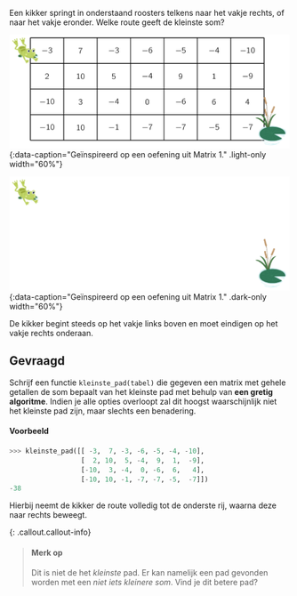 Een kikker springt in onderstaand roosters telkens naar het vakje rechts, of naar het vakje eronder. Welke route geeft de kleinste som?

![Geïnspireerd op een oefening uit Matrix 1.](media/image.png "Geïnspireerd op een oefening uit Matrix 1."){:data-caption="Geïnspireerd op een oefening uit Matrix 1." .light-only width="60%"}

![Geïnspireerd op een oefening uit Matrix 1.](media/image_dark.png "Geïnspireerd op een oefening uit Matrix 1."){:data-caption="Geïnspireerd op een oefening uit Matrix 1." .dark-only width="60%"}

De kikker begint steeds op het vakje links boven en moet eindigen op het vakje rechts onderaan.

## Gevraagd
Schrijf een functie `kleinste_pad(tabel)` die gegeven een matrix met gehele getallen de som bepaalt van het kleinste pad met behulp van **een gretig algoritme**. Indien je alle opties overloopt zal dit hoogst waarschijnlijk niet het kleinste pad zijn, maar slechts een benadering.

#### Voorbeeld

```python
>>> kleinste_pad([[ -3,  7, -3, -6, -5, -4, -10], 
                  [  2, 10,  5, -4,  9,  1,  -9], 
                  [-10,  3, -4,  0, -6,  6,   4], 
                  [-10, 10, -1, -7, -7, -5,  -7]])
-38
```
Hierbij neemt de kikker de route volledig tot de onderste rij, waarna deze naar rechts beweegt.

{: .callout.callout-info}
>#### Merk op
> Dit is niet de het *kleinste* pad. Er kan namelijk een pad gevonden worden met een *niet iets kleinere som*. Vind je dit betere pad?